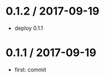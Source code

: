 0.1.2 / 2017-09-19
==================

* deploy 0.1.1

0.1.1 / 2017-09-19
==================

* first: commit

